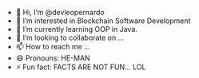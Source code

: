- 👋 Hi, I’m @devleopernardo
- 👀 I’m interested in Blockchain Software Development
- 🌱 I’m currently learning OOP in Java. 
- 💞️ I’m looking to collaborate on ...
- 📫 How to reach me ...
- 😄 Pronouns: HE-MAN
- ⚡ Fun fact: FACTS ARE NOT FUN... LOL

<!---
devleopernardo/devleopernardo is a ✨ special ✨ repository because its `README.md` (this file) appears on your GitHub profile.
You can click the Preview link to take a look at your changes.
--->
